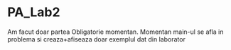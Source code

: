 # PA_Lab2
Am facut doar partea Obligatorie momentan. Momentan main-ul se afla in problema si creaza+afiseaza doar exemplul dat din laborator
